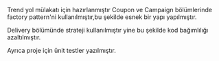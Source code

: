 Trend yol mülakatı için hazırlanmıştır
Coupon ve Campaign bölümlerinde factory pattern'ni kullanılmıştır,bu şekilde esnek bir yapı yapılmıştır.

Delivery bölümünde strateji kullanılmıştır yine bu şekilde kod bağımlılığı azaltılmıştır.

Ayrıca proje için ünit testler yazılmıştır.
